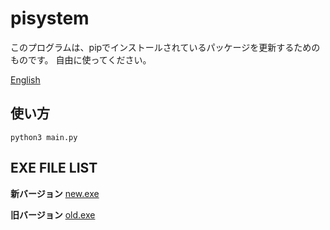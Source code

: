 # pisystem

このプログラムは、pipでインストールされているパッケージを更新するためのものです。
自由に使ってください。

[English](README-en.md)

## 使い方

```
python3 main.py
```

## EXE FILE LIST

**新バージョン**
[new.exe](exe/new.exe)

**旧バージョン**
[old.exe](exe/old.exe)